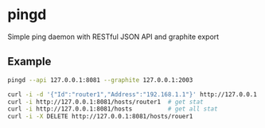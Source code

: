 pingd
=====


Simple ping daemon with RESTful JSON API and graphite export


Example
-------


``` sh
pingd --api 127.0.0.1:8081 --graphite 127.0.0.1:2003

curl -i -d '{"Id":"router1","Address":"192.168.1.1"}' http://127.0.0.1:8081/hosts # add ip
curl -i http://127.0.0.1:8081/hosts/router1  # get stat
curl -i http://127.0.0.1:8081/hosts          # get all stat
curl -i -X DELETE http://127.0.0.1:8081/hosts/rouer1
```
